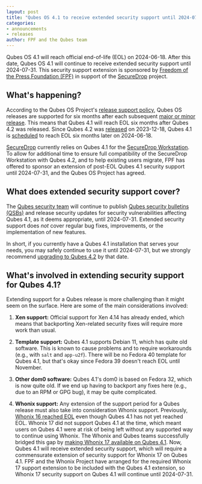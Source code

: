 ```yaml
---
layout: post
title: "Qubes OS 4.1 to receive extended security support until 2024-07-31"
categories:
- announcements
- releases
author: FPF and the Qubes team
---
```


Qubes OS 4.1 will reach official end-of-life (EOL) on 2024-06-18. After this date, Qubes OS 4.1 will continue to receive extended security support until 2024-07-31. This security support extension is sponsored by [Freedom of the Press Foundation (FPF)](https://freedom.press/) in support of the [SecureDrop](https://securedrop.org/) project.

## What's happening?

According to the Qubes OS Project's [release support policy](/doc/supported-releases/), Qubes OS releases are supported for six months after each subsequent [major or minor release](/doc/version-scheme/). This means that Qubes 4.1 will reach EOL six months after Qubes 4.2 was released. Since Qubes 4.2 was [released](/news/2023/12/18/qubes-os-4-2-0-has-been-released/) on 2023-12-18, Qubes 4.1 is [scheduled](/news/2024/03/26/qubes-os-4-1-reaches-eol-on-2024-06-18/) to reach EOL six months later on 2024-06-18.

[SecureDrop](https://securedrop.org/) currently relies on Qubes 4.1 for the [SecureDrop Workstation](https://workstation.securedrop.org/). To allow for additional time to ensure full compatibility of the SecureDrop Workstation with Qubes 4.2, and to help existing users migrate, FPF has offered to sponsor an extension of post-EOL Qubes 4.1 security support until 2024-07-31, and the Qubes OS Project has agreed.

## What does extended security support cover?

The [Qubes security team](https://doc.qubes-os.org/en/latest/project-security/security.html#qubes-security-team) will continue to publish [Qubes security bulletins (QSBs)](/security/qsb/) and release security updates for security vulnerabilities affecting Qubes 4.1, as it deems appropriate, until 2024-07-31. Extended security support does *not* cover regular bug fixes, improvements, or the implementation of new features.

In short, if you currently have a Qubes 4.1 installation that serves your needs, you may safely continue to use it until 2024-07-31, but we strongly recommend [upgrading to Qubes 4.2](/doc/upgrade/4.2/) by that date.

## What's involved in extending security support for Qubes 4.1?

Extending support for a Qubes release is more challenging than it might seem on the surface. Here are some of the main considerations involved:

1. **Xen support:** Official support for Xen 4.14 has already ended, which means that backporting Xen-related security fixes will require more work than usual.

2. **Template support:** Qubes 4.1 supports Debian 11, which has quite old software. This is known to cause problems and to require workarounds (e.g., with `salt` and `app-u2f`). There will be no Fedora 40 template for Qubes 4.1, but that's okay since Fedora 39 doesn't reach EOL until November.

3. **Other dom0 software:** Qubes 4.1's dom0 is based on Fedora 32, which is now quite old. If we end up having to backport any fixes here (e.g., due to an RPM or GPG bug), it may be quite complicated.

4. **Whonix support:** Any extension of the support period for a Qubes release must also take into consideration Whonix support. Previously, [Whonix 16 reached EOL](/news/2023/12/22/whonix-16-approaching-eol/) even though Qubes 4.1 has not yet reached EOL. Whonix 17 did not support Qubes 4.1 at the time, which meant users on Qubes 4.1 were at risk of being left without any supported way to continue using Whonix. The Whonix and Qubes teams successfully bridged this gap by [making Whonix 17 available on Qubes 4.1](/news/2024/02/05/whonix-17-templates-available-for-qubes-os-4-1/). Now, Qubes 4.1 will receive extended security support, which will require a commensurate extension of security support for Whonix 17 on Qubes 4.1. FPF and the Whonix Project have arranged for the required Whonix 17 support extension to be included with the Qubes 4.1 extension, so Whonix 17 security support on Qubes 4.1 will continue until 2024-07-31.
